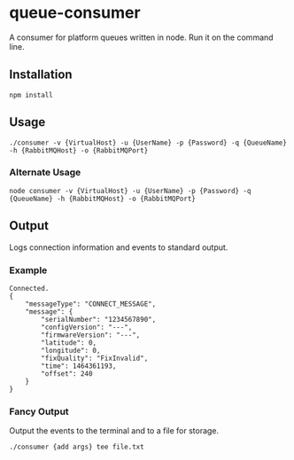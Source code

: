# queue-consumer
A consumer for platform queues written in node. Run it on the command line.

## Installation

    npm install

## Usage

    ./consumer -v {VirtualHost} -u {UserName} -p {Password} -q {QueueName} -h {RabbitMQHost} -o {RabbitMQPort}

### Alternate Usage

    node consumer -v {VirtualHost} -u {UserName} -p {Password} -q {QueueName} -h {RabbitMQHost} -o {RabbitMQPort}

## Output
Logs connection information and events to standard output.

### Example

    Connected.
    {
        "messageType": "CONNECT_MESSAGE",
        "message": {
            "serialNumber": "1234567890",
            "configVersion": "---",
            "firmwareVersion": "---",
            "latitude": 0,
            "longitude": 0,
            "fixQuality": "FixInvalid",
            "time": 1464361193,
            "offset": 240
        }
    }

### Fancy Output
Output the events to the terminal and to a file for storage.

    ./consumer {add args} tee file.txt
